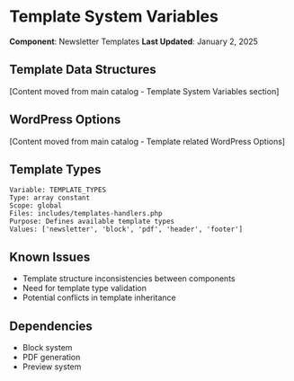# Template System Variables
**Component**: Newsletter Templates
**Last Updated**: January 2, 2025

## Template Data Structures
[Content moved from main catalog - Template System Variables section]

## WordPress Options
[Content moved from main catalog - Template related WordPress Options]

## Template Types
```
Variable: TEMPLATE_TYPES
Type: array constant
Scope: global
Files: includes/templates-handlers.php
Purpose: Defines available template types
Values: ['newsletter', 'block', 'pdf', 'header', 'footer']
```

## Known Issues
- Template structure inconsistencies between components
- Need for template type validation
- Potential conflicts in template inheritance

## Dependencies
- Block system
- PDF generation
- Preview system 